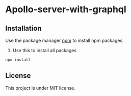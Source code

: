 # Apollo-server-with-graphql
## Installation

Use the package manager [npm](https://nodejs.org/en/) to install npm packages.

1. Use this to install all packages
```bash
npm install 
```

## License

This project is under MIT license.
